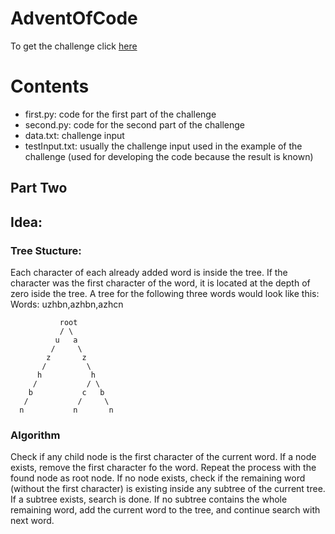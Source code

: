# AdventOfCode

To get the challenge click [here](https://adventofcode.com/2018/day/2)

# Contents
  - first.py: code for the first part of the challenge
  - second.py: code for the second part of the challenge
  - data.txt: challenge input
  - testInput.txt: usually the challenge input used in the example of the challenge (used for developing the code because the result is known)


## Part Two

## Idea:
### Tree Stucture:
Each character of each already added word is inside the tree. If the character was the first character of the word, it is located at the depth of zero iside the tree.
A tree for the following three words would look like this:  
Words: uzhbn,azhbn,azhcn
``` 
           root
           / \
          u   a
         /     \
        z       z
       /         \
      h           h
     /           / \
    b           c   b
   /           /     \
  n           n       n
```

### Algorithm
Check if any child node is the first character of the current word. If a node exists, remove the first character fo the word. Repeat the process with the found node as root node. If no node exists, check if the remaining word (without the first character) is existing inside any subtree of the current tree.  
If a subtree exists, search is done. If no subtree contains the whole remaining word, add the current word to the tree, and continue search with next word.
